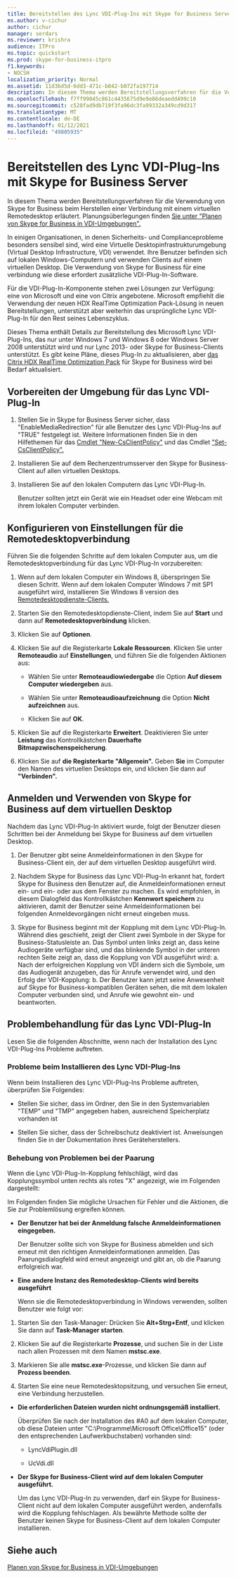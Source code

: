```yaml
---
title: Bereitstellen des Lync VDI-Plug-Ins mit Skype for Business Server
ms.author: v-cichur
author: cichur
manager: serdars
ms.reviewer: krishra
audience: ITPro
ms.topic: quickstart
ms.prod: skype-for-business-itpro
f1.keywords:
- NOCSH
localization_priority: Normal
ms.assetid: 11d3bd5d-6dd3-471c-b842-b072fa197714
description: In diesem Thema werden Bereitstellungsverfahren für die Verwendung von Skype for Business beim Herstellen einer Verbindung mit einem virtuellen Remotedesktop erläutert.
ms.openlocfilehash: f7ff99045c861c4435675d9e9e86deaedd499c10
ms.sourcegitcommit: c528fad9db719f3fa96dc3fa99332a349cd9d317
ms.translationtype: MT
ms.contentlocale: de-DE
ms.lasthandoff: 01/12/2021
ms.locfileid: "49805935"
---
```

# <a name="deploy-the-lync-vdi-plug-in-with-skype-for-business-server"></a>Bereitstellen des Lync VDI-Plug-Ins mit Skype for Business Server
 
In diesem Thema werden Bereitstellungsverfahren für die Verwendung von Skype for Business beim Herstellen einer Verbindung mit einem virtuellen Remotedesktop erläutert. Planungsüberlegungen finden [Sie unter "Planen von Skype for Business in VDI-Umgebungen".](../../plan-your-deployment/clients-and-devices/vdi-environments.md)
  
In einigen Organisationen, in denen Sicherheits- und Complianceprobleme besonders sensibel sind, wird eine Virtuelle Desktopinfrastrukturumgebung (Virtual Desktop Infrastructure, VDI) verwendet. Ihre Benutzer befinden sich auf lokalen Windows-Computern und verwenden Clients auf einem virtuellen Desktop. Die Verwendung von Skype for Business für eine verbindung wie diese erfordert zusätzliche VDI-Plug-In-Software.
  
Für die VDI-Plug-In-Komponente stehen zwei Lösungen zur Verfügung: eine von Microsoft und eine von Citrix angebotene. Microsoft empfiehlt die Verwendung der neuen HDX RealTime Optimization Pack-Lösung in neuen Bereitstellungen, unterstützt aber weiterhin das ursprüngliche Lync VDI-Plug-In für den Rest seines Lebenszyklus. 
  
Dieses Thema enthält Details zur Bereitstellung des Microsoft Lync VDI-Plug-Ins, das nur unter Windows 7 und Windows 8 oder Windows Server 2008 unterstützt wird und nur Lync 2013- oder Skype for Business-Clients unterstützt. Es gibt keine Pläne, dieses Plug-In zu aktualisieren, aber [das Citrix HDX RealTime Optimization Pack](../../plan-your-deployment/clients-and-devices/vdi-environments.md#Citrix_RT) für Skype for Business wird bei Bedarf aktualisiert.
  
## <a name="prepare-your-environment-for-the-lync-vdi-plug-in"></a>Vorbereiten der Umgebung für das Lync VDI-Plug-In
<a name="Prepare_vdi"> </a>

1. Stellen Sie in Skype for Business Server sicher, dass "EnableMediaRedirection" für alle Benutzer des Lync VDI-Plug-Ins auf "TRUE" festgelegt ist. Weitere Informationen finden Sie in den Hilfethemen für das [Cmdlet "New-CsClientPolicy"](https://docs.microsoft.com/powershell/module/skype/new-csclientpolicy?view=skype-ps) und das Cmdlet ["Set-CsClientPolicy".](https://docs.microsoft.com/powershell/module/skype/set-csclientpolicy?view=skype-ps)
    
2. Installieren Sie auf dem Rechenzentrumsserver den Skype for Business-Client auf allen virtuellen Desktops.
    
3. Installieren Sie auf den lokalen Computern das Lync VDI-Plug-In.
    
    Benutzer sollten jetzt ein Gerät wie ein Headset oder eine Webcam mit ihrem lokalen Computer verbinden.
    
## <a name="configure-remote-desktop-connection-settings"></a>Konfigurieren von Einstellungen für die Remotedesktopverbindung
<a name="Prepare_vdi"> </a>

Führen Sie die folgenden Schritte auf dem lokalen Computer aus, um die Remotedesktopverbindung für das Lync VDI-Plug-In vorzubereiten:
  
1. Wenn auf dem lokalen Computer ein Windows 8, überspringen Sie diesen Schritt. Wenn auf dem lokalen Computer Windows 7 mit SP1 ausgeführt wird, installieren Sie Windows 8 version des [Remotedesktopdienste-Clients.](https://go.microsoft.com/fwlink/p/?LinkId=268032)
    
2. Starten Sie den Remotedesktopdienste-Client, indem Sie auf **Start** und dann auf **Remotedesktopverbindung** klicken.
    
3. Klicken Sie auf **Optionen**.
    
4. Klicken Sie auf die Registerkarte **Lokale Ressourcen**. Klicken Sie unter **Remoteaudio** auf **Einstellungen**, und führen Sie die folgenden Aktionen aus:
    
   - Wählen Sie unter **Remoteaudiowiedergabe** die Option **Auf diesem Computer wiedergeben** aus.
    
   - Wählen Sie unter **Remoteaudioaufzeichnung** die Option **Nicht aufzeichnen** aus.
    
   - Klicken Sie auf **OK**.
    
5. Klicken Sie auf die Registerkarte **Erweitert**. Deaktivieren Sie unter **Leistung** das Kontrollkästchen **Dauerhafte Bitmapzwischenspeicherung**.
    
6. Klicken Sie auf **die Registerkarte "Allgemein".** Geben **Sie** im Computer den Namen des virtuellen Desktops ein, und klicken Sie dann auf **"Verbinden".** 
    
## <a name="sign-in-and-use-skype-for-business-on-the-virtual-desktop"></a>Anmelden und Verwenden von Skype for Business auf dem virtuellen Desktop
<a name="SfB_signin"> </a>

Nachdem das Lync VDI-Plug-In aktiviert wurde, folgt der Benutzer diesen Schritten bei der Anmeldung bei Skype for Business auf dem virtuellen Desktop.
  
1. Der Benutzer gibt seine Anmeldeinformationen in den Skype for Business-Client ein, der auf dem virtuellen Desktop ausgeführt wird.
    
2. Nachdem Skype for Business das Lync VDI-Plug-In erkannt hat, fordert Skype for Business den Benutzer auf, die Anmeldeinformationen erneut ein- und ein- oder aus dem Fenster zu machen. Es wird empfohlen, in diesem Dialogfeld das Kontrollkästchen **Kennwort speichern** zu aktivieren, damit der Benutzer seine Anmeldeinformationen bei folgenden Anmeldevorgängen nicht erneut eingeben muss.
    
3. Skype for Business beginnt mit der Kopplung mit dem Lync VDI-Plug-In. Während dies geschieht, zeigt der Client zwei Symbole in der Skype for Business-Statusleiste an. Das Symbol unten links zeigt an, dass keine Audiogeräte verfügbar sind, und das blinkende Symbol in der unteren rechten Seite zeigt an, dass die Kopplung von VDI ausgeführt wird: a. Nach der erfolgreichen Kopplung von VDI ändern sich die Symbole, um das Audiogerät anzugeben, das für Anrufe verwendet wird, und den Erfolg der VDI-Kopplung: b. Der Benutzer kann jetzt seine Anwesenheit auf Skype for Business-kompatiblen Geräten sehen, die mit dem lokalen Computer verbunden sind, und Anrufe wie gewohnt ein- und beantworten.
    
## <a name="troubleshoot-the-lync-vdi-plug-in"></a>Problembehandlung für das Lync VDI-Plug-In
<a name="tshoot_VDI"> </a>

Lesen Sie die folgenden Abschnitte, wenn nach der Installation des Lync VDI-Plug-Ins Probleme auftreten.
  
### <a name="issues-with-installing-the-lync-vdi-plug-in"></a>Probleme beim Installieren des Lync VDI-Plug-Ins

Wenn beim Installieren des Lync VDI-Plug-Ins Probleme auftreten, überprüfen Sie Folgendes:
  
- Stellen Sie sicher, dass im Ordner, den Sie in den Systemvariablen "TEMP" und "TMP" angegeben haben, ausreichend Speicherplatz vorhanden ist
    
- Stellen Sie sicher, dass der Schreibschutz deaktiviert ist. Anweisungen finden Sie in der Dokumentation ihres Geräteherstellers.
    
### <a name="troubleshooting-issues-with-pairing"></a>Behebung von Problemen bei der Paarung

Wenn die Lync VDI-Plug-In-Kopplung fehlschlägt, wird das Kopplungssymbol unten rechts als rotes "X" angezeigt, wie im Folgenden dargestellt: 
  
Im Folgenden finden Sie mögliche Ursachen für Fehler und die Aktionen, die Sie zur Problemlösung ergreifen können. 
  
- **Der Benutzer hat bei der Anmeldung falsche Anmeldeinformationen eingegeben.**
    
    Der Benutzer sollte sich von Skype for Business abmelden und sich erneut mit den richtigen Anmeldeinformationen anmelden. Das Paarungsdialogfeld wird erneut angezeigt und gibt an, ob die Paarung erfolgreich war.
    
- **Eine andere Instanz des Remotedesktop-Clients wird bereits ausgeführt**
    
    Wenn sie die Remotedesktopverbindung in Windows verwenden, sollten Benutzer wie folgt vor:
    
1. Starten Sie den Task-Manager: Drücken Sie **Alt+Strg+Entf**, und klicken Sie dann auf **Task-Manager starten**.
    
2. Klicken Sie auf die Registerkarte **Prozesse**, und suchen Sie in der Liste nach allen Prozessen mit dem Namen **mstsc.exe**.
    
3. Markieren Sie alle **mstsc.exe**-Prozesse, und klicken Sie dann auf **Prozess beenden**. 
    
4. Starten Sie eine neue Remotedesktopsitzung, und versuchen Sie erneut, eine Verbindung herzustellen. 
    
- **Die erforderlichen Dateien wurden nicht ordnungsgemäß installiert.**
    
    Überprüfen Sie nach der Installation des #A0 auf dem lokalen Computer, ob diese Dateien unter "C:\Programme\Microsoft Office\Office15" (oder den entsprechenden Laufwerkbuchstaben) vorhanden sind:
    
  - LyncVdiPlugin.dll
    
  - UcVdi.dll
    
- **Der Skype for Business-Client wird auf dem lokalen Computer ausgeführt.**
    
    Um das Lync VDI-Plug-In zu verwenden, darf ein Skype for Business-Client nicht auf dem lokalen Computer ausgeführt werden, andernfalls wird die Kopplung fehlschlagen. Als bewährte Methode sollte der Benutzer keinen Skype for Business-Client auf dem lokalen Computer installieren.
    
## <a name="see-also"></a>Siehe auch
<a name="tshoot_VDI"> </a>

[Planen von Skype for Business in VDI-Umgebungen](../../plan-your-deployment/clients-and-devices/vdi-environments.md)
